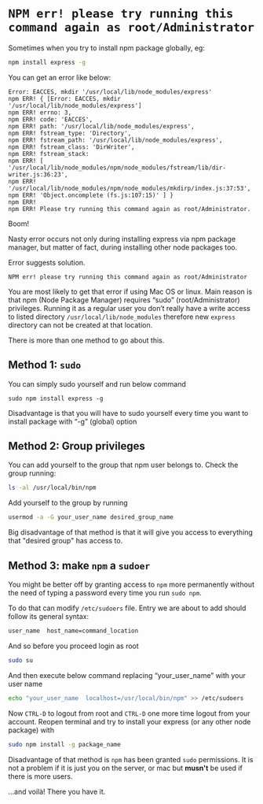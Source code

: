 # `NPM err! please try running this command again as root/Administrator`

Sometimes when you try to install npm package globally, eg:

```bash
npm install express -g
```  
You can get an error like below:
```
Error: EACCES, mkdir '/usr/local/lib/node_modules/express'
npm ERR! { [Error: EACCES, mkdir '/usr/local/lib/node_modules/express']
npm ERR! errno: 3,
npm ERR! code: 'EACCES',
npm ERR! path: '/usr/local/lib/node_modules/express',
npm ERR! fstream_type: 'Directory',
npm ERR! fstream_path: '/usr/local/lib/node_modules/express',
npm ERR! fstream_class: 'DirWriter',
npm ERR! fstream_stack:
npm ERR! [ '/usr/local/lib/node_modules/npm/node_modules/fstream/lib/dir-writer.js:36:23',
npm ERR! '/usr/local/lib/node_modules/npm/node_modules/mkdirp/index.js:37:53',
npm ERR! 'Object.oncomplete (fs.js:107:15)' ] }
npm ERR!
npm ERR! Please try running this command again as root/Administrator.
```
Boom!

Nasty error occurs not only during installing express via npm package manager, but matter of fact, during installing other node packages too.

Error suggests solution.
```
NPM err! please try running this command again as root/Administrator
```

You are most likely to get that error if using Mac OS or linux. Main reason is that npm (Node Package Manager) requires “sudo” (root/Administrator) privileges. Running it as a regular user you don’t really have a write access to listed directory  `/usr/local/lib/node_modules` therefore new `express` directory can not be created at that location.

There is more than one method to go about this.

## Method 1: `sudo`

You can simply sudo yourself and run below command
```
sudo npm install express -g
```

Disadvantage is that you will have to sudo yourself every time you want to install package with “-g” (global) option

## Method 2: Group privileges

You can add yourself to the group that npm user belongs to.
Check the group running:
```bash
ls -al /usr/local/bin/npm
```

Add yourself to the group by running

```bash
usermod -a -G your_user_name desired_group_name
```

Big disadvantage of that method is that it will give you access to everything that "desired group" has access to.

## Method 3: make `npm` a `sudoer`

You might be better off by granting access to `npm` more permanently without the need of typing a password every time you run `sudo npm`.

To do that can modify `/etc/sudoers` file. Entry we are about to add should follow its general syntax:

```bash
user_name  host_name=command_location
```

And so before you proceed login as root

```bash
sudo su
```

And then execute below command replacing “your_user_name” with your user name

```bash
echo "your_user_name  localhost=/usr/local/bin/npm" >> /etc/sudoers
```

Now `CTRL-D` to logout from root and `CTRL-D` one more time logout from your account.
Reopen terminal and try to install your express (or any other node package) with

```bash
sudo npm install -g package_name
```

Disadvantage of that method is `npm` has been granted `sudo` permissions.
It is not a problem if it is just you on the server, or mac but **musn't**
be used if there is more users.

…and voilà! There you have it.
